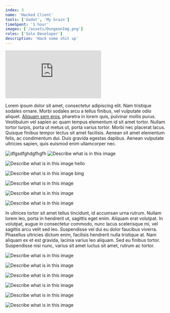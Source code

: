 ```yaml
---
index: 3
name: 'Hacked Client'
tools: ['Godot', 'My brain']
timeSpent: '1 hour'
images: ['/assets/DungeonImg.png']
roles: ['Solo Developer']
description: 'Hack some shit up'
---
```


<iframe
    src="https://www.youtube.com/embed/45csSEotJY8?si=J2XOUKWezHfHJ3bO"
    title="YouTube video"
    allowFullScreen
    frameborder="0"
></iframe>

Lorem ipsum dolor sit amet, consectetur adipiscing elit. Nam tristique sodales ornare. Morbi sodales arcu a tellus finibus, vel vulputate odio aliquet. [Aliquam sem eros](https://google.com/), pharetra in lorem quis, pulvinar mollis purus. Vestibulum vel sapien ac quam tempus elementum id sit amet tortor. Nullam tortor turpis, porta ut metus ut, porta varius tortor. Morbi nec placerat lacus. Quisque finibus tempor lectus sit amet facilisis. Aenean sit amet elementum felis, ac condimentum dui. Duis gravida egestas dapibus. Aenean vulputate ultricies sapien, quis euismod enim ullamcorper nec.

![dfgsdfghdgfhgfh](/assets/VRaim.png)
![Describe what is in this image](/assets/VRaim.png)

<div class="ImageGrid">

![Describe what is in this image](/assets/VRaim.png)
hello

![Describe what is in this image](/assets/VRaim.png)
bing

</div>

<div class="ImageGrid">

![Describe what is in this image](/assets/VRaim.png)

![Describe what is in this image](/assets/VRaim.png)

</div>

![Describe what is in this image](/assets/VRaim.png)

In ultrices tortor sit amet tellus tincidunt, id accumsan urna rutrum. Nullam lorem leo, porta in hendrerit ut, sagittis eget enim. Aliquam erat volutpat. In volutpat, augue in consectetur commodo, nunc lacus scelerisque mi, vel sagittis arcu velit sed leo. Suspendisse vel dui eu dolor faucibus viverra. Phasellus ultricies dictum enim, facilisis hendrerit nulla tristique at. Nam aliquam ex et est gravida, lacinia varius leo aliquam. Sed eu finibus tortor. Suspendisse nisi nunc, varius sit amet luctus sit amet, rutrum ac tortor.

![Describe what is in this image](/assets/VRaim.png)

![Describe what is in this image](/assets/VRaim.png)

![Describe what is in this image](/assets/VRaim.png)

![Describe what is in this image](/assets/VRaim.png)

![Describe what is in this image](/assets/VRaim.png)

![Describe what is in this image](/assets/VRaim.png)
